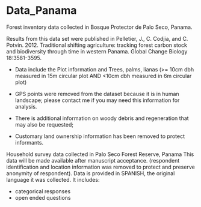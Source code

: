 # Data_Panama
Forest inventory data collected in Bosque Protector de Palo Seco, Panama.

Results from this data set were published in Pelletier, J., C. Codjia, and C. Potvin. 2012. Traditional shifting agriculture: 
tracking forest carbon stock and biodiversity through time in western Panama. Global Change Biology 18:3581-3595.

- Data include the Plot information and Trees, palms, lianas (>= 10cm dbh measured in 15m circular plot AND <10cm dbh measured in 6m circular plot)

- GPS points were removed from the dataset because it is in human landscape; 
please contact me if you may need this information for analysis.

- There is additional information on woody debris and regeneration that may also be requested;

- Customary land ownership information has been removed to protect informants. 

Household survey data collected in Palo Seco Forest Reserve, Panama
This data will be made available after manuscript acceptance.
(respondent identification and location information was removed to protect and preserve anonymity of respondent). 
Data is provided in SPANISH, the original language it was collected.
It includes:
- categorical responses
- open ended questions
